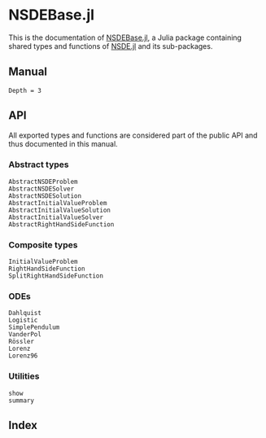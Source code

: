 # NSDEBase.jl

This is the documentation of [NSDEBase.jl](https://github.com/giancarloantonucci/NSDEBase.jl), a Julia package containing shared types and functions of [NSDE.jl](https://github.com/giancarloantonucci/NSDE.jl) and its sub-packages.

## Manual

```@contents
Depth = 3
```

## API

All exported types and functions are considered part of the public API and thus documented in this manual.

### Abstract types

```@docs
AbstractNSDEProblem
AbstractNSDESolver
AbstractNSDESolution
AbstractInitialValueProblem
AbstractInitialValueSolution
AbstractInitialValueSolver
AbstractRightHandSideFunction
```

### Composite types

```@docs
InitialValueProblem
RightHandSideFunction
SplitRightHandSideFunction
```

### ODEs

```@docs
Dahlquist
Logistic
SimplePendulum
VanderPol
Rössler
Lorenz
Lorenz96
```

### Utilities

```@docs
show
summary
```

## Index

```@index
```
